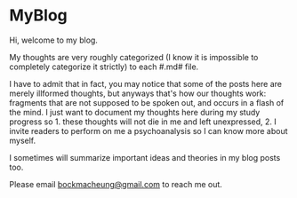 # MyBlog

Hi, welcome to my blog.

My thoughts are very roughly categorized (I know it is impossible to completely categorize it strictly) to each #.md# file. 

I have to admit that in fact, you may notice that some of the posts here are merely illformed thoughts, but anyways that's how our thoughts work: fragments that are not supposed to be spoken out, and occurs in a flash of the mind. I just want to document my thoughts here during my study progress so 1. these thoughts will not die in me and left unexpressed, 2. I invite readers to perform on me a psychoanalysis so I can know more about myself.

I sometimes will summarize important ideas and theories in my blog posts too.

Please email bockmacheung@gmail.com to reach me out.
